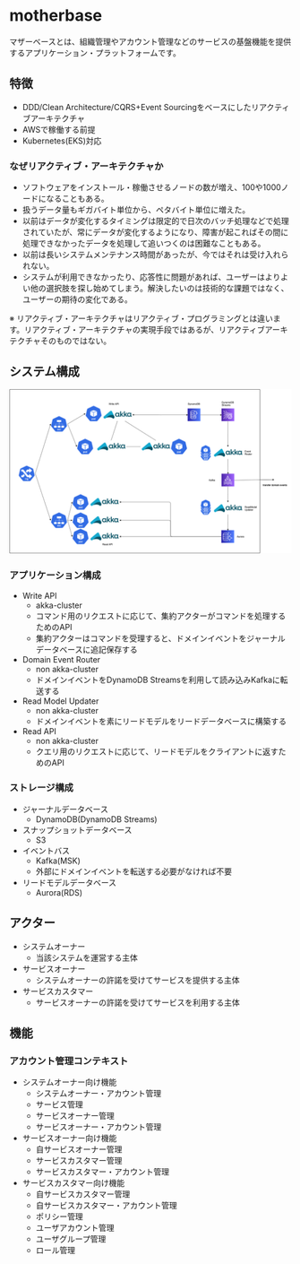 # motherbase

マザーベースとは、組織管理やアカウント管理などのサービスの基盤機能を提供するアプリケーション・プラットフォームです。

## 特徴

- DDD/Clean Architecture/CQRS+Event Sourcingをベースにしたリアクティブアーキテクチャ
- AWSで稼働する前提
- Kubernetes(EKS)対応

### なぜリアクティブ・アーキテクチャか

- ソフトウェアをインストール・稼働させるノードの数が増え、100や1000ノードになることもある。
- 扱うデータ量もギガバイト単位から、ペタバイト単位に増えた。
- 以前はデータが変化するタイミングは限定的で日次のバッチ処理などで処理されていたが、常にデータが変化するようになり、障害が起こればその間に処理できなかったデータを処理して追いつくのは困難なこともある。
- 以前は長いシステムメンテナンス時間があったが、今ではそれは受け入れられない。
- システムが利用できなかったり、応答性に問題があれば、ユーザーはよりよい他の選択肢を探し始めてしまう。解決したいのは技術的な課題ではなく、ユーザーの期待の変化である。

※ リアクティブ・アーキテクチャはリアクティブ・プログラミングとは違います。リアクティブ・アーキテクチャの実現手段ではあるが、リアクティブアーキテクチャそのものではない。

## システム構成

![](backend/docs/system-layout.png)

### アプリケーション構成

- Write API
    - akka-cluster
    - コマンド用のリクエストに応じて、集約アクターがコマンドを処理するためのAPI
    - 集約アクターはコマンドを受理すると、ドメインイベントをジャーナルデータベースに追記保存する
- Domain Event Router
    - non akka-cluster
    - ドメインイベントをDynamoDB Streamsを利用して読み込みKafkaに転送する
- Read Model Updater
    - non akka-cluster
    - ドメインイベントを素にリードモデルをリードデータベースに構築する
- Read API
    - non akka-cluster
    - クエリ用のリクエストに応じて、リードモデルをクライアントに返すためのAPI

### ストレージ構成

- ジャーナルデータベース
    - DynamoDB(DynamoDB Streams)
- スナップショットデータベース
    - S3
- イベントバス
    - Kafka(MSK)
    - 外部にドメインイベントを転送する必要がなければ不要
- リードモデルデータベース
    - Aurora(RDS)

## アクター

- システムオーナー
    - 当該システムを運営する主体
- サービスオーナー
    - システムオーナーの許諾を受けてサービスを提供する主体
- サービスカスタマー
    - サービスオーナーの許諾を受けてサービスを利用する主体

## 機能

### アカウント管理コンテキスト

- システムオーナー向け機能
    - システムオーナー・アカウント管理
    - サービス管理
    - サービスオーナー管理
    - サービスオーナー・アカウント管理
- サービスオーナー向け機能
    - 自サービスオーナー管理
    - サービスカスタマー管理
    - サービスカスタマー・アカウント管理
- サービスカスタマー向け機能
    - 自サービスカスタマー管理
    - 自サービスカスタマー・アカウント管理
    - ポリシー管理
    - ユーザアカウント管理
    - ユーザグループ管理
    - ロール管理
